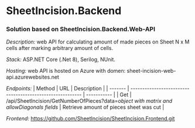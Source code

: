 # SheetIncision.Backend
### Solution based on SheetIncision.Backend.Web-API

*Description:* web API for calculating amount of made pieces on Sheet N x M cells after marking arbitrary amount of cells.

*Stack:* ASP.NET Core (.Net 8), Serilog, NUnit.

*Hosting:* web API is hosted on Azure with domen: sheet-incision-web-api.azurewebsites.net

*Endpoints:*
| Method | URL | Description |
| ------- | --------------------------------------------------------- | ----------- |
| Get | /api/SheetIncision/GetNumberOfPieces?data=*object with matrix and allowDiagonals fields*  | Retrieve amount of pieces sheet was cut |

*Frontend:* https://github.com/SheetIncision/SheetIncision.Frontend.git
